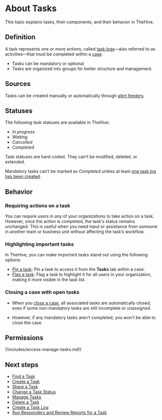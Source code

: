 # About Tasks

This topic explains tasks, their components, and their behavior in TheHive.

## Definition

A task represents one or more actions, called [task logs](../tasks/about-task-logs.md)—also referred to as activities—that must be completed within a [case](../cases/about-cases.md).

* Tasks can be mandatory or optional.
* Tasks are organized into groups for better structure and management.

## Sources

Tasks can be created manually or automatically through [alert feeders](../../organization/configure-organization/manage-feeders/about-feeders.md).

## Statuses

The following task statuses are available in TheHive:

* *In progress*
* *Waiting*
* *Cancelled*
* *Completed*

Task statuses are hard-coded. They can't be modified, deleted, or extended.

Mandatory tasks can’t be marked as *Completed* unless at least [one task log has been created](create-a-task-log.md).

## Behavior

### Requiring actions on a task

You can require users in any of your organizations to take action on a task. However, once the action is completed, the task's status remains unchanged. This is useful when you need input or assistance from someone in another team or business unit without affecting the task’s workflow.

### Highlighting important tasks

In TheHive, you can make important tasks stand out using the following options:

* [Pin a task](manage-a-task.md#pin-a-task): Pin a task to access it from the **Tasks** tab within a case.
* [Flag a task](manage-a-task.md#flag-a-task): Flag a task to highlight it for all users in your organization, making it more visible in the task list.

### Closing a case with open tasks

* When you [close a case](../cases/close-a-case.md), all associated tasks are automatically closed, even if some non-mandatory tasks are still incomplete or unassigned.

* However, if any mandatory tasks aren't completed, you won't be able to close the case.

## Permissions

{!includes/access-manage-tasks.md!}

<h2>Next steps</h2>

* [Find a Task](../tasks/search-for-tasks/find-a-task.md)
* [Create a Task](create-a-task.md)
* [Share a Task](share-a-task.md)
* [Change a Task Status](change-task-status.md)
* [Manage Tasks](manage-a-task.md)
* [Delete a Task](delete-a-task.md)
* [Create a Task Log](../tasks/create-a-task-log.md)
* [Run Responders and Review Reports for a Task](../tasks/run-responders-on-a-task.md)